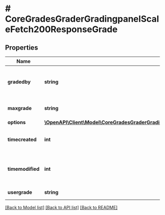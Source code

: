 # # CoreGradesGraderGradingpanelScaleFetch200ResponseGrade

## Properties

Name | Type | Description | Notes
------------ | ------------- | ------------- | -------------
**gradedby** | **string** | The assumed grader of this grading instance |
**maxgrade** | **string** | Max possible grade |
**options** | [**\OpenAPI\Client\Model\CoreGradesGraderGradingpanelScaleFetch200ResponseGradeOptionsInner[]**](CoreGradesGraderGradingpanelScaleFetch200ResponseGradeOptionsInner.md) |  |
**timecreated** | **int** | The time that the grade was created |
**timemodified** | **int** | The time that the grade was last updated |
**usergrade** | **string** | Current user grade |

[[Back to Model list]](../../README.md#models) [[Back to API list]](../../README.md#endpoints) [[Back to README]](../../README.md)
